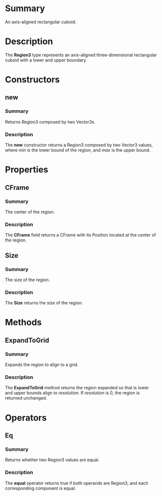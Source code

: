 # Summary
An axis-aligned rectangular cuboid.

# Description
The **Region3** type represents an axis-aligned three-dimensional rectangular
cuboid with a lower and upper boundary.

# Constructors
## new
### Summary
Returns Region3 composed by two Vector3s.

### Description
The **new** constructor returns a Region3 composed by two Vector3 values, where
*min* is the lower bound of the region, and *max* is the upper bound.

# Properties
## CFrame
### Summary
The center of the region.

### Description
The **CFrame** field returns a CFrame with its Position located at the center of
the region.

## Size
### Summary
The size of the region.

### Description
The **Size** returns the size of the region.

# Methods
## ExpandToGrid
### Summary
Expands the region to align to a grid.

### Description
The **ExpandToGrid** method returns the region expanded so that is lower and
upper bounds align to *resolution*. If *resolution* is 0, the region is returned
unchanged.

# Operators
## Eq
### Summary
Returns whether two Region3 values are equal.

### Description
The **equal** operator returns true if both operands are Region3, and each
corresponding component is equal.
